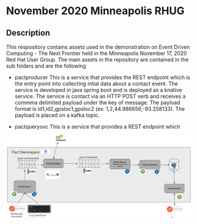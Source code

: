 # November 2020 Minneapolis RHUG

## Description
This respository contains assets used in the demonstration on Event Driven Computing - The Next Frontier held in the Minneapolis
November 17, 2020 Red Hat User Group.  The main assets in the repository are contained in the sub folders and are the following

- pactproducer
This is a service that provides the REST endpoint which is the entry point into collecting intial data about a contact event.  The
service is developed in java spring boot and is deployed as a knative service.  The service is contact via an HTTP POST verb and receives
a commma delimited payload under the key of message.  The payload format is id1,id2,gpsloc1,gpsloc2 (ex: 1,2,44.986656,-93.258133).
The payload is placed on a kafka topic.

- pactquerysvc
This is a service that provides a REST endpoint which   

<img src=images/demoarchitecture.jpg>
